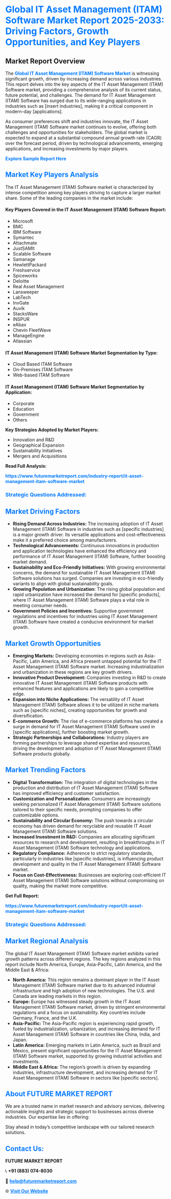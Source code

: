 <h1 style="color: #007BFF;">Global IT Asset Management (ITAM) Software Market Report 2025-2033: Driving Factors, Growth Opportunities, and Key Players</h1>

<section id="overview">
<h2>Market Report Overview</h2>
<p>The <a href="https://www.futuremarketreport.com/industry-report/it-asset-management-itam-software-market" style="color: #007BFF; text-decoration: none;"><strong>Global IT Asset Management (ITAM) Software Market</strong></a> is witnessing significant growth, driven by increasing demand across various industries. This report delves into the key aspects of the IT Asset Management (ITAM) Software market, providing a comprehensive analysis of its current status, future potential, and challenges. The demand for IT Asset Management (ITAM) Software has surged due to its wide-ranging applications in industries such as [insert industries], making it a critical component in modern-day [applications].</p>
<p>As consumer preferences shift and industries innovate, the IT Asset Management (ITAM) Software market continues to evolve, offering both challenges and opportunities for stakeholders. The global market is expected to expand at a substantial compound annual growth rate (CAGR) over the forecast period, driven by technological advancements, emerging applications, and increasing investments by major players.</p>
</section>

<section id="overview">
<p><a href="https://www.futuremarketreport.com/request-sample/reportId=99344" style="color: #007BFF; text-decoration: none;"><strong>Explore Sample Report Here</strong></a></p>
</section>

<section id="key-players">
<h2 style="color: #007BFF;">Market Key Players Analysis</h2>
<p>The IT Asset Management (ITAM) Software market is characterized by intense competition among key players striving to capture a larger market share. Some of the leading companies in the market include:</p>
<h4>Key Players Covered in the IT Asset Management (ITAM) Software Report:</h4>
<ul><li>Microsoft</li><li>BMC</li><li>IBM Software</li><li>Symantec</li><li>Attachmate</li><li>JustSAMIt</li><li>Scalable Software</li><li>Samanage</li><li>HewlettPackard</li><li>Freshservice</li><li>Spiceworks</li><li>Deloitte</li><li>Real Asset Management</li><li>Lansweeper</li><li>LabTech</li><li>InvGate</li><li>Auvik</li><li>StacksWare</li><li>INSPUR</li><li>eAbax</li><li>Chevin FleetWave</li><li>ManageEngine</li><li>Atlassian</li></ul>
<h4>IT Asset Management (ITAM) Software Market Segmentation by Type:</h4>
<ul><li>Cloud Based ITAM Software</li><li>On-Premises ITAM Software</li><li>Web-based ITAM Software</li></ul>

<h4>IT Asset Management (ITAM) Software Market Segmentation by Application:</h4>
<ul><li>Corporate</li><li>Education</li><li>Government</li><li>Others</li></ul>
<p><strong>Key Strategies Adopted by Market Players:</strong></p>
<ul>
<li>Innovation and R&D</li>
<li>Geographical Expansion</li>
<li>Sustainability Initiatives</li>
<li>Mergers and Acquisitions</li>
</ul>
</section>

<section>
<p><strong>Read Full Analysis: </strong></p><a href="https://www.futuremarketreport.com/industry-report/it-asset-management-itam-software-market" style="color: #007BFF; text-decoration: none;"><strong>https://www.futuremarketreport.com/industry-report/it-asset-management-itam-software-market</strong></a>
<h3 style="color: #007BFF;">Strategic Questions Addressed:</h3>
</section>

<section id="driving-factors">
<h2 style="color: #007BFF;">Market Driving Factors</h2>
<ul>
<li><strong>Rising Demand Across Industries:</strong> The increasing adoption of IT Asset Management (ITAM) Software in industries such as [specific industries] is a major growth driver. Its versatile applications and cost-effectiveness make it a preferred choice among manufacturers.</li>
<li><strong>Technological Advancements:</strong> Continuous innovations in production and application technologies have enhanced the efficiency and performance of IT Asset Management (ITAM) Software, further boosting market demand.</li>
<li><strong>Sustainability and Eco-Friendly Initiatives:</strong> With growing environmental concerns, the demand for sustainable IT Asset Management (ITAM) Software solutions has surged. Companies are investing in eco-friendly variants to align with global sustainability goals.</li>
<li><strong>Growing Population and Urbanization:</strong> The rising global population and rapid urbanization have increased the demand for [specific products], where IT Asset Management (ITAM) Software plays a vital role in meeting consumer needs.</li>
<li><strong>Government Policies and Incentives:</strong> Supportive government regulations and incentives for industries using IT Asset Management (ITAM) Software have created a conducive environment for market growth.</li>
</ul>
</section>

<section id="growth-opportunities">
<h2 style="color: #007BFF;">Market Growth Opportunities</h2>
<ul>
<li><strong>Emerging Markets:</strong> Developing economies in regions such as Asia-Pacific, Latin America, and Africa present untapped potential for the IT Asset Management (ITAM) Software market. Increasing industrialization and urbanization in these regions are key growth drivers.</li>
<li><strong>Innovative Product Development:</strong> Companies investing in R&D to create innovative IT Asset Management (ITAM) Software products with enhanced features and applications are likely to gain a competitive edge.</li>
<li><strong>Expansion into Niche Applications:</strong> The versatility of IT Asset Management (ITAM) Software allows it to be utilized in niche markets such as [specific niches], creating opportunities for growth and diversification.</li>
<li><strong>E-commerce Growth:</strong> The rise of e-commerce platforms has created a surge in demand for IT Asset Management (ITAM) Software used in [specific applications], further boosting market growth.</li>
<li><strong>Strategic Partnerships and Collaborations:</strong> Industry players are forming partnerships to leverage shared expertise and resources, driving the development and adoption of IT Asset Management (ITAM) Software products globally.</li>
</ul>
</section>

<section id="trending-factors">
<h2 style="color: #007BFF;">Market Trending Factors</h2>
<ul>
<li><strong>Digital Transformation:</strong> The integration of digital technologies in the production and distribution of IT Asset Management (ITAM) Software has improved efficiency and customer satisfaction.</li>
<li><strong>Customization and Personalization:</strong> Consumers are increasingly seeking personalized IT Asset Management (ITAM) Software solutions tailored to their specific needs, prompting companies to offer customizable options.</li>
<li><strong>Sustainability and Circular Economy:</strong> The push towards a circular economy has driven demand for recyclable and reusable IT Asset Management (ITAM) Software solutions.</li>
<li><strong>Increased Investment in R&D:</strong> Companies are allocating significant resources to research and development, resulting in breakthroughs in IT Asset Management (ITAM) Software technology and applications.</li>
<li><strong>Regulatory Compliance:</strong> Adherence to strict regulatory standards, particularly in industries like [specific industries], is influencing product development and quality in the IT Asset Management (ITAM) Software market.</li>
<li><strong>Focus on Cost-Effectiveness:</strong> Businesses are exploring cost-efficient IT Asset Management (ITAM) Software solutions without compromising on quality, making the market more competitive.</li>
</ul>
</section>

<section>
<p><strong>Get Full Report: </strong></p><a href="https://www.futuremarketreport.com/industry-report/it-asset-management-itam-software-market" style="color: #007BFF; text-decoration: none;"><strong>https://www.futuremarketreport.com/industry-report/it-asset-management-itam-software-market</strong></a>
<h3 style="color: #007BFF;">Strategic Questions Addressed:</h3>
</section>


<section id="regional-analysis">
<h2 style="color: #007BFF;">Market Regional Analysis</h2>
<p>The global IT Asset Management (ITAM) Software market exhibits varied growth patterns across different regions. The key regions analyzed in this report include North America, Europe, Asia-Pacific, Latin America, and the Middle East & Africa:</p>
<ul>
<li><strong>North America:</strong> This region remains a dominant player in the IT Asset Management (ITAM) Software market due to its advanced industrial infrastructure and high adoption of new technologies. The U.S. and Canada are leading markets in this region.</li>
<li><strong>Europe:</strong> Europe has witnessed steady growth in the IT Asset Management (ITAM) Software market, driven by stringent environmental regulations and a focus on sustainability. Key countries include Germany, France, and the U.K.</li>
<li><strong>Asia-Pacific:</strong> The Asia-Pacific region is experiencing rapid growth, fueled by industrialization, urbanization, and increasing demand for IT Asset Management (ITAM) Software in countries like China, India, and Japan.</li>
<li><strong>Latin America:</strong> Emerging markets in Latin America, such as Brazil and Mexico, present significant opportunities for the IT Asset Management (ITAM) Software market, supported by growing industrial activities and investments.</li>
<li><strong>Middle East & Africa:</strong> The region’s growth is driven by expanding industries, infrastructure development, and increasing demand for IT Asset Management (ITAM) Software in sectors like [specific sectors].</li>
</ul>
</section>

<footer>
<h2 style="color: #007BFF;">About FUTURE MARKET REPORT</h2>
<p>We are a trusted name in market research and advisory services, delivering actionable insights and strategic support to businesses across diverse industries. Our expertise lies in offering:</p>

<p>Stay ahead in today’s competitive landscape with our tailored research solutions.</p>

<h2 style="color: #007BFF;">Contact Us:</h2>
<p><strong>FUTURE MARKET REPORT</strong></p>
<p>📞 <strong>+91 (883) 074-8030</strong></p>
<p>📧 <strong><a href="mailto:help@futuremarketreport.com" style="color: #007BFF;">help@futuremarketreport.com</a></strong></p>
<p>🌐 <strong><a href="https://www.futuremarketreport.com/" style="color: #007BFF;">Visit Our Website</a></strong></p>
</footer>